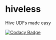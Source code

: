 # hiveless
Hive UDFs made easy

[![Codacy Badge](https://api.codacy.com/project/badge/Grade/3553609f1b054121a9be8ea102353d66)](https://www.codacy.com/app/Neojume/hiveless?utm_source=github.com&amp;utm_medium=referral&amp;utm_content=Neojume/hiveless&amp;utm_campaign=Badge_Grade)
